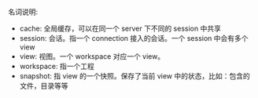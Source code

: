 ##

名词说明:

- cache: 全局缓存，可以在同一个 server 下不同的 session 中共享
- session: 会话。指一个  connection 接入的会话。一个 session 中会有多个 view
- view: 视图。一个 workspace 对应一个 view。
- workspace: 指一个工程
- snapshot: 指 view 的一个快照。保存了当前 view 中的状态，比如：包含的文件，目录等等
